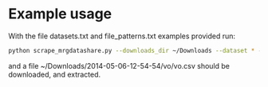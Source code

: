 # Example usage

With the file datasets.txt and file_patterns.txt examples provided run:

```bash
python scrape_mrgdatashare.py --downloads_dir ~/Downloads --dataset * --datasets_file datasets.txt --file_pattern * --file_patterns_file file_patterns.txt --username USERNAME --password ****
```

and a file ~/Downloads/2014-05-06-12-54-54/vo/vo.csv should be downloaded, and extracted.
